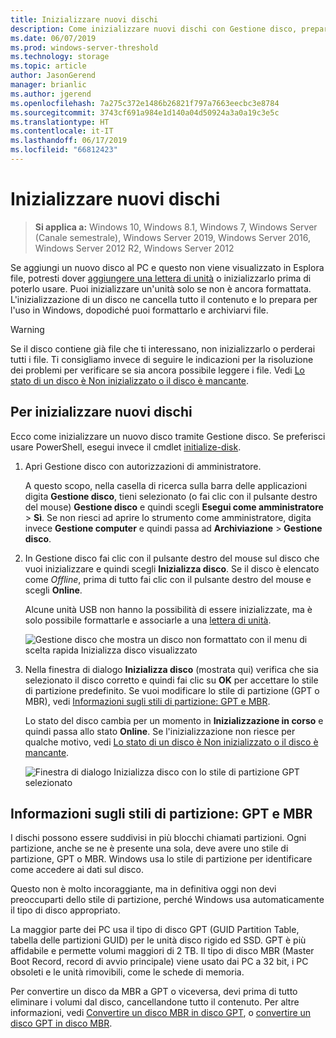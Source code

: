 ```yaml
---
title: Inizializzare nuovi dischi
description: Come inizializzare nuovi dischi con Gestione disco, preparandoli per l'uso. Include anche collegamenti alla risoluzione dei problemi.
ms.date: 06/07/2019
ms.prod: windows-server-threshold
ms.technology: storage
ms.topic: article
author: JasonGerend
manager: brianlic
ms.author: jgerend
ms.openlocfilehash: 7a275c372e1486b26821f797a7663eecbc3e8784
ms.sourcegitcommit: 3743cf691a984e1d140a04d50924a3a0a19c3e5c
ms.translationtype: HT
ms.contentlocale: it-IT
ms.lasthandoff: 06/17/2019
ms.locfileid: "66812423"
---
```

# <a name="initialize-new-disks"></a>Inizializzare nuovi dischi

> **Si applica a:** Windows 10, Windows 8.1, Windows 7, Windows Server (Canale semestrale), Windows Server 2019, Windows Server 2016, Windows Server 2012 R2, Windows Server 2012

Se aggiungi un nuovo disco al PC e questo non viene visualizzato in Esplora file, potresti dover [aggiungere una lettera di unità](change-a-drive-letter.md) o inizializzarlo prima di poterlo usare. Puoi inizializzare un'unità solo se non è ancora formattata. L'inizializzazione di un disco ne cancella tutto il contenuto e lo prepara per l'uso in Windows, dopodiché puoi formattarlo e archiviarvi file.

> [!WARNING]
> Se il disco contiene già file che ti interessano, non inizializzarlo o perderai tutti i file. Ti consigliamo invece di seguire le indicazioni per la risoluzione dei problemi per verificare se sia ancora possibile leggere i file. Vedi [Lo stato di un disco è Non inizializzato o il disco è mancante](troubleshooting-disk-management.md#a-disks-status-is-not-initialized-or-the-disk-is-missing).

## <a name="to-initialize-new-disks"></a>Per inizializzare nuovi dischi

Ecco come inizializzare un nuovo disco tramite Gestione disco. Se preferisci usare PowerShell, esegui invece il cmdlet [initialize-disk](https://docs.microsoft.com/powershell/module/storage/initialize-disk).

1. Apri Gestione disco con autorizzazioni di amministratore. 
 
    A questo scopo, nella casella di ricerca sulla barra delle applicazioni digita **Gestione disco**, tieni selezionato (o fai clic con il pulsante destro del mouse) **Gestione disco** e quindi scegli **Esegui come amministratore** > **Sì**. Se non riesci ad aprire lo strumento come amministratore, digita invece **Gestione computer** e quindi passa ad **Archiviazione** > **Gestione disco**.
1. In Gestione disco fai clic con il pulsante destro del mouse sul disco che vuoi inizializzare e quindi scegli **Inizializza disco**. Se il disco è elencato come *Offline*, prima di tutto fai clic con il pulsante destro del mouse e scegli **Online**.

     Alcune unità USB non hanno la possibilità di essere inizializzate, ma è solo possibile formattarle e associarle a una [lettera di unità](change-a-drive-letter.md).

    ![Gestione disco che mostra un disco non formattato con il menu di scelta rapida Inizializza disco visualizzato](media/uninitialized-disk.PNG)
2. Nella finestra di dialogo **Inizializza disco** (mostrata qui) verifica che sia selezionato il disco corretto e quindi fai clic su **OK** per accettare lo stile di partizione predefinito. Se vuoi modificare lo stile di partizione (GPT o MBR), vedi [Informazioni sugli stili di partizione: GPT e MBR](#about-partition-styles---gpt-and-mbr).

     Lo stato del disco cambia per un momento in **Inizializzazione in corso** e quindi passa allo stato **Online**. Se l'inizializzazione non riesce per qualche motivo, vedi [Lo stato di un disco è Non inizializzato o il disco è mancante](troubleshooting-disk-management.md#a-disks-status-is-not-initialized-or-the-disk-is-missing).

    ![Finestra di dialogo Inizializza disco con lo stile di partizione GPT selezionato](media/initialize-disk.PNG)

## <a name="about-partition-styles---gpt-and-mbr"></a>Informazioni sugli stili di partizione: GPT e MBR

I dischi possono essere suddivisi in più blocchi chiamati partizioni. Ogni partizione, anche se ne è presente una sola, deve avere uno stile di partizione, GPT o MBR. Windows usa lo stile di partizione per identificare come accedere ai dati sul disco.

Questo non è molto incoraggiante, ma in definitiva oggi non devi preoccuparti dello stile di partizione, perché Windows usa automaticamente il tipo di disco appropriato.

La maggior parte dei PC usa il tipo di disco GPT (GUID Partition Table, tabella delle partizioni GUID) per le unità disco rigido ed SSD. GPT è più affidabile e permette volumi maggiori di 2 TB. Il tipo di disco MBR (Master Boot Record, record di avvio principale) viene usato dai PC a 32 bit, i PC obsoleti e le unità rimovibili, come le schede di memoria.

Per convertire un disco da MBR a GPT o viceversa, devi prima di tutto eliminare i volumi dal disco, cancellandone tutto il contenuto. Per altre informazioni, vedi [Convertire un disco MBR in disco GPT](change-an-mbr-disk-into-a-gpt-disk.md), o [convertire un disco GPT in disco MBR](change-a-gpt-disk-into-an-mbr-disk.md).